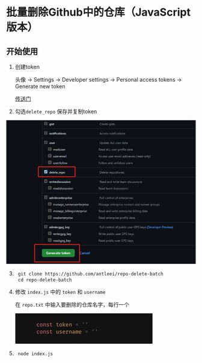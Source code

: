 # 批量删除Github中的仓库（JavaScript版本）

## 开始使用

1. 创建token

    头像 -> Settings -> Developer settings -> Personal access tokens -> Generate new token

    [传送门](https://github.com/settings/tokens)

2. 勾选`delete_repo` 保存并复制token

![image-20220418162047717](./assets/image-20220418162047717.png)

3. ```shell
    git clone https://github.com/antleei/repo-delete-batch
    cd repo-delete-batch
    ```

4. 修改 `index.js` 中的 `token` 和 `username` 

    在 `repo.txt` 中输入要删除的仓库名字，每行一个

    ![image-20220418162612630](./assets/image-20220418162612630.png)

5. ````shell
    node index.js
    ````